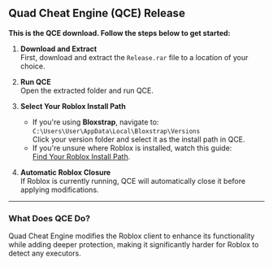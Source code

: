 ## **Quad Cheat Engine (QCE) Release**  

**This is the QCE download. Follow the steps below to get started:**

1. **Download and Extract**  
   First, download and extract the `Release.rar` file to a location of your choice.

2. **Run QCE**  
   Open the extracted folder and run QCE. 

3. **Select Your Roblox Install Path**  
   - If you're using **Bloxstrap**, navigate to:  
     `C:\Users\User\AppData\Local\Bloxstrap\Versions`  
     Click your version folder and select it as the install path in QCE.
   - If you're unsure where Roblox is installed, watch this guide:  
     [Find Your Roblox Install Path](https://www.youtube.com/watch?v=M93w-CbjUwI&ab_channel=DustyPorter).

4. **Automatic Roblox Closure**  
   If Roblox is currently running, QCE will automatically close it before applying modifications.

---

### **What Does QCE Do?**  

Quad Cheat Engine modifies the Roblox client to enhance its functionality while adding deeper protection, making it significantly harder for Roblox to detect any executors.
